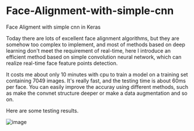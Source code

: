 # Face-Alignment-with-simple-cnn
Face Aligment with simple cnn in Keras 

Today there are lots of excellent face alignment algorithms, but they are somehow too complex to implement, and most of methods based on deep learning don't meet the requirement of real-time, here I introduce an efficient method based on simple convolution neural network, which can realize real-time face feature points detection.

It costs me about only 10 minutes with cpu to train a model on a training set containing 7049 images. It's really fast, and the testing time is about 60ms per face. You can easily improve the accuray using different methods, such as make the convnet structure deeper or make a data augmentation and so on.

Here are some testing results.

![image](https://github.com/bruceyang2012/Face-Alignment-with-simple-cnn/raw/master/predicted.png)
